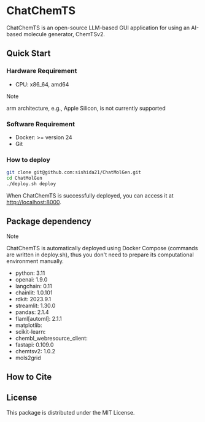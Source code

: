 # ChatChemTS

ChatChemTS is an open-source LLM-based GUI application for using an AI-based molecule generator, ChemTSv2. 

## Quick Start

### Hardware Requirement

- CPU: x86_64, amd64

>[!NOTE]
>arm architecture, e.g., Apple Silicon, is not currently supported

### Software Requirement

- Docker: >= version 24
- Git

### How to deploy

```bash
git clone git@github.com:sishida21/ChatMolGen.git
cd ChatMolGen
./deploy.sh deploy
```

When ChatChemTS is successfully deployed, you can access it at [http://localhost:8000](http://localhost:8000). 

## Package dependency

>[!NOTE]
>ChatChemTS is automatically deployed using Docker Compose (commands are written in deploy.sh), thus you don't need to prepare its computational environment manually.

- python: 3.11
- openai: 1.9.0
- langchain: 0.11
- chainlit: 1.0.101
- rdkit: 2023.9.1
- streamlit: 1.30.0
- pandas: 2.1.4
- flaml[automl]: 2.1.1
- matplotlib:
- scikit-learn:
- chembl_webresource_client:
- fastapi: 0.109.0
- chemtsv2: 1.0.2
- mols2grid


## How to Cite

## License

This package is distributed under the MIT License.
